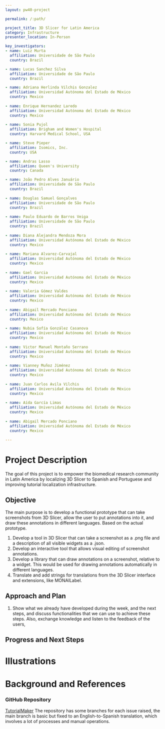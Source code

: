 ```yaml
---
layout: pw40-project

permalink: /:path/

project_title: 3D Slicer for Latin America
category: Infrastructure
presenter_location: In-Person

key_investigators:
- name: Luiz Murta
  affiliation: Universidade de São Paulo
  country: Brazil

- name: Lucas Sanchez Silva
  affiliation: Universidade de São Paulo
  country: Brazil

- name: Adriana Herlinda Vilchis Gonzalez 
  affiliation: Universidad Autónoma del Estado de México
  country: Mexico
 
- name: Enrique Hernandez Laredo
  affiliation: Universidad Autónoma del Estado de México
  country: Mexico
  
- name: Sonia Pujol
  affiliation: Brigham and Women's Hospital
  country: Harvard Medical School, USA

- name: Steve Pieper
  affiliation: Isomics, Inc.
  country: USA

- name: Andras Lasso
  affiliation: Queen's University
  country: Canada

- name: João Pedro Alves Januário
  affiliation: Universidade de São Paulo
  country: Brazil
  
- name: Douglas Samuel Gonçalves
  affiliation: Universidade de São Paulo
  country: Brazil
  
- name: Paulo Eduardo de Barros Veiga
  affiliation: Universidade de São Paulo
  country: Brazil
  
- name: Diana Alejandra Mendoza Mora
  affiliation: Universidad Autónoma del Estado de México
  country: Mexico 
  
- name: Mariana Alvarez-Carvajal
  affiliation: Universidad Autónoma del Estado de México
  country: Mexico
 
- name: Gael Garcia
  affiliation: Universidad Autónoma del Estado de México
  country: Mexico
  
- name: Valeria Gómez Valdes
  affiliation: Universidad Autónoma del Estado de México
  country: Mexico 
  
- name: Abigail Mercado Ponciano
  affiliation: Universidad Autónoma del Estado de México
  country: Mexico 
  
- name: Nubia Sofía González Casanova
  affiliation: Universidad Autónoma del Estado de México
  country: Mexico
 
- name: Victor Manuel Montaño Serrano
  affiliation: Universidad Autónoma del Estado de México
  country: Mexico
  
- name: Vianney Muñoz Jiménez
  affiliation: Universidad Autónoma del Estado de México
  country: Mexico   
  
- name: Juan Carlos Avila Vilchis
  affiliation: Universidad Autónoma del Estado de México
  country: Mexico   
  
- name: Aída García Limas
  affiliation: Universidad Autónoma del Estado de México
  country: Mexico   
  
- name: Abigail Mercado Ponciano
  affiliation: Universidad Autónoma del Estado de México
  country: Mexico   
  
---
```


# Project Description

<!-- Add a short paragraph describing the project. -->

The goal of this project is to empower the biomedical research community in Latin America by localizing 3D Slicer to Spanish and Portuguese and improving tutorial localization infrastructure.

## Objective

<!-- Describe here WHAT you would like to achieve (what you will have as end result). -->

The main purpose is to develop a functional prototype that can take screenshots from 3D Slicer, allow the user to put annotations into it, and draw these annotations in different languages. Based on the actual prototype.
1. Develop a tool in 3D Slicer that can take a screenshot as a .png file and a description of all visible widgets as a .json.
2. Develop an interactive tool that allows visual editing of screenshot annotations.
3. Develop a library that can draw annotations on a screenshot, relative to a widget. This would be used for drawing annotations automatically in different languages.
4. Translate and add strings for translations from the 3D Slicer interface and extensions, like MONAILabel.

## Approach and Plan

<!-- Describe here HOW you would like to achieve the objectives stated above. -->

1. Show what we already have developed during the week, and the next steps, and discuss functionalities that we can use to achieve these steps. Also, exchange knowledge and listen to the feedback of the users,

## Progress and Next Steps

<!-- Update this section as you make progress, describing of what you have ACTUALLY DONE.
     If there are specific steps that you could not complete then you can describe them here, too. -->



# Illustrations

<!-- Add pictures and links to videos that demonstrate what has been accomplished.
![Description of picture](Example2.jpg)
![Some more images](Example2.jpg)
-->

# Background and References

<!-- If you developed any software, include link to the source code repository.
     If possible, also add links to sample data, and to any relevant publications. -->

### GitHub Repository

[TutorialMaker](https://github.com/SlicerLatinAmerica/TutorialMaker)
The repository has some branches for each issue raised, the main branch is basic but fixed to an English-to-Spanish translation, which involves a lot of processes and manual operations.
